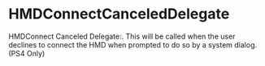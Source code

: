 # HMDConnectCanceledDelegate

HMDConnect Canceled Delegate:. This will be called when the user declines to connect the HMD when prompted to do so by a system dialog. (PS4 Only)

